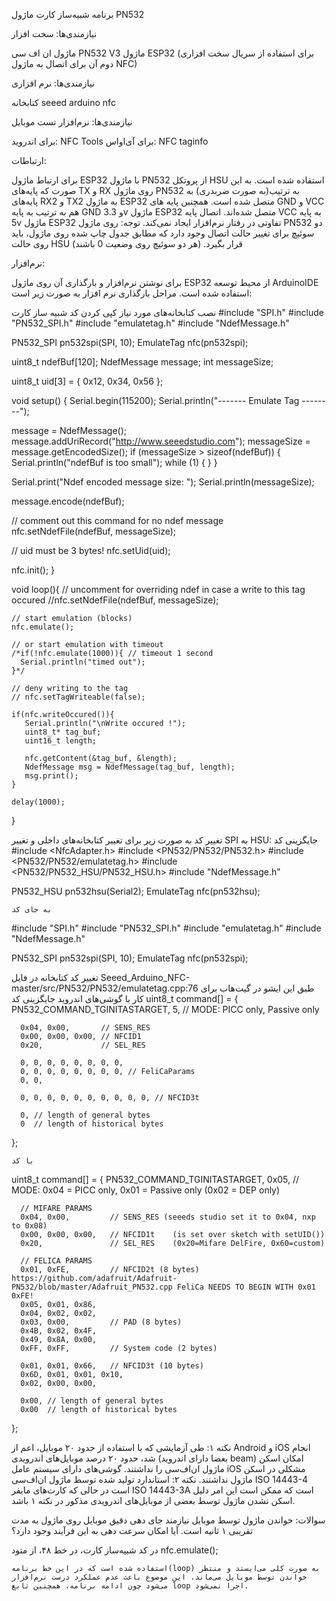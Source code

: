 برنامه شبیه‌ساز کارت ماژول PN532

نیازمندی‌ها: سخت افزار

ماژول ان اف سی PN532 V3
ماژول ESP32 (برای استفاده از سریال سخت افزاری دوم آن برای اتصال به ماژول NFC)

نیازمندی‌ها: نرم افزاری

کتابخانه seeed arduino nfc

نیازمندی‌ها: نرم‌افزار تست موبایل

برای اندروید: NFC Tools
برای آی‌او‌اس: NFC taginfo

ارتباطات: 

برای ارتباط ماژول ESP32 با ماژول PN532 از پروتکل HSU استفاده شده است. به این صورت که پایه‌های TX و RX روی ماژول PN532 به ترتیب(به صورت ضربدری) به پایه‌های RX2 و TX2 به ماژول ESP32 متصل شده است. همچنین پایه های GND و VCC هم به ترتیب به پایه GND و 3.3v ماژول ESP32 متصل شده‌اند. اتصال پایه VCC به پایه 5v ماژول ESP32 تفاوتی در رفتار نرم‌افزار ایجاد نمی‌کند.
توجه: روی ماژول PN532 دو سوئیچ برای تغییر حالت اتصال وجود دارد که مطابق جدول چاپ شده روی ماژول، باید روی حالت HSU قرار بگیرد. (هر دو سوئیچ روی وضعیت 0 باشند)

نرم‌افزار:

برای نوشتن نرم‌افزار و بارگذاری آن روی ماژول ESP32 از محیط توسعه ArduinoIDE استفاده شده است.
مراحل بارگذاری نرم افزار به صورت زیر است:

نصب کتابخانه‌های مورد نیاز 
کپی کردن کد شبیه ساز کارت
#include "SPI.h"
#include "PN532_SPI.h"
#include "emulatetag.h"
#include "NdefMessage.h"

PN532_SPI pn532spi(SPI, 10);
EmulateTag nfc(pn532spi);

uint8_t ndefBuf[120];
NdefMessage message;
int messageSize;

uint8_t uid[3] = { 0x12, 0x34, 0x56 };

void setup()
{
  Serial.begin(115200);
  Serial.println("------- Emulate Tag --------");
  
  message = NdefMessage();
  message.addUriRecord("http://www.seeedstudio.com");
  messageSize = message.getEncodedSize();
  if (messageSize > sizeof(ndefBuf)) {
      Serial.println("ndefBuf is too small");
      while (1) { }
  }
  
  Serial.print("Ndef encoded message size: ");
  Serial.println(messageSize);

  message.encode(ndefBuf);
  
  // comment out this command for no ndef message
  nfc.setNdefFile(ndefBuf, messageSize);
  
  // uid must be 3 bytes!
  nfc.setUid(uid);
  
  nfc.init();
}

void loop(){
    // uncomment for overriding ndef in case a write to this tag occured
    //nfc.setNdefFile(ndefBuf, messageSize); 
    
    // start emulation (blocks)
    nfc.emulate();
        
    // or start emulation with timeout
    /*if(!nfc.emulate(1000)){ // timeout 1 second
      Serial.println("timed out");
    }*/
    
    // deny writing to the tag
    // nfc.setTagWriteable(false);
    
    if(nfc.writeOccured()){
       Serial.println("\nWrite occured !");
       uint8_t* tag_buf;
       uint16_t length;
       
       nfc.getContent(&tag_buf, &length);
       NdefMessage msg = NdefMessage(tag_buf, length);
       msg.print();
    }

    delay(1000);
}




تغییر کد به صورت زیر برای تغییر کتابخانه‌های داخلی و تغییر SPI به HSU:
جایگزینی کد
#include <NfcAdapter.h>
#include <PN532/PN532/PN532.h>
#include <PN532/PN532/emulatetag.h>
#include <PN532/PN532_HSU/PN532_HSU.h>
#include "NdefMessage.h"

PN532_HSU pn532hsu(Serial2);
EmulateTag nfc(pn532hsu);


	به جای کد
#include "SPI.h"
#include "PN532_SPI.h"
#include "emulatetag.h"
#include "NdefMessage.h"

PN532_SPI pn532spi(SPI, 10);
EmulateTag nfc(pn532spi);

	
تغییر کد کتابخانه در فایل Seeed_Arduino_NFC-master/src/PN532/PN532/emulatetag.cpp:76 طبق این ایشو در گیت‌هاب برای کار با گوشی‌های اندروید
جایگزینی کد
 uint8_t command[] = {
      PN532_COMMAND_TGINITASTARGET,
      5, // MODE: PICC only, Passive only

      0x04, 0x00,       // SENS_RES
      0x00, 0x00, 0x00, // NFCID1
      0x20,             // SEL_RES

      0, 0, 0, 0, 0, 0, 0, 0,
      0, 0, 0, 0, 0, 0, 0, 0, // FeliCaParams
      0, 0,

      0, 0, 0, 0, 0, 0, 0, 0, 0, 0, // NFCID3t

      0, // length of general bytes
      0  // length of historical bytes
  };

	با کد
 uint8_t command[] = {
      PN532_COMMAND_TGINITASTARGET,
      0x05,                  // MODE: 0x04 = PICC only, 0x01 = Passive only (0x02 = DEP only)

      // MIFARE PARAMS
      0x04, 0x00,         // SENS_RES (seeeds studio set it to 0x04, nxp to 0x08)
      0x00, 0x00, 0x00,   // NFCID1t	(is set over sketch with setUID())
      0x20,               // SEL_RES    (0x20=Mifare DelFire, 0x60=custom)

      // FELICA PARAMS
      0x01, 0xFE,         // NFCID2t (8 bytes) https://github.com/adafruit/Adafruit-PN532/blob/master/Adafruit_PN532.cpp FeliCa NEEDS TO BEGIN WITH 0x01 0xFE!
      0x05, 0x01, 0x86,
      0x04, 0x02, 0x02,
      0x03, 0x00,         // PAD (8 bytes)
      0x4B, 0x02, 0x4F, 
      0x49, 0x8A, 0x00,   
      0xFF, 0xFF,         // System code (2 bytes)
      
      0x01, 0x01, 0x66,   // NFCID3t (10 bytes)
      0x6D, 0x01, 0x01, 0x10,
      0x02, 0x00, 0x00,

	  0x00, // length of general bytes
      0x00  // length of historical bytes
  };


نکته ۱: طی آزمایشی که با استفاده از حدود ۲۰ موبایل، اعم از Android و iOS انجام شد، حدود ۲۰ درصد موبایل‌های اندرویدی (بعضا دارای اندروید beam) امکان اسکن ماژول ان‌اف‌سی را نداشتند. گوشی‌های دارای ‌سیستم عامل iOS مشکلی در اسکن ماژول نداشتند.
نکته ۲: استاندارد تولید شده توسط ماژول ان‌اف‌سی ISO 14443-4 است در حالی که کارت‌های مایفر ISO 14443-3A است که ممکن است این امر دلیل اسکن نشدن ماژول توسط بعضی از موبایل‌های اندرویدی مذکور در نکته ۱ باشد.



سوالات:
خواندن ماژول توسط موبایل نیازمند جای دهی دقیق موبایل روی ماژول به مدت تقریبی ۱ ثانیه است. آیا امکان سرعت دهی به این فرآیند وجود دارد؟

در کد شبیه‌ساز کارت، در خط ۴۸، از متود 
nfc.emulate();

	استفاده شده است که در این خط برنامه(loop) به صورت کلی می‌ایستد و منتظر خواندن توسط موبایل می‌ماند. این موضوع باعث عدم عملکرد درست نرم‌افزار می‌شود چون ادامه برنامه، همچنین تابع loop اجرا نمی‌شود.

